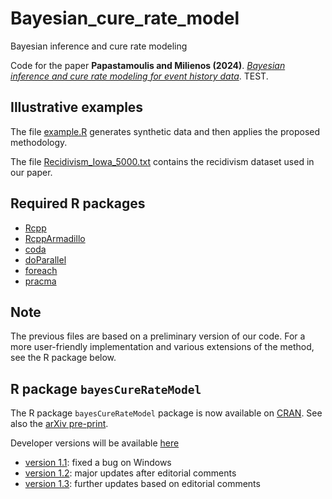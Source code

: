 # Bayesian_cure_rate_model
Bayesian inference and cure rate modeling

Code for the paper **Papastamoulis and Milienos (2024)**. [*Bayesian inference and cure rate
modeling for event history data*](https://doi.org/10.1007/s11749-024-00942-w). TEST. 

## Illustrative examples

The file [example.R](https://github.com/mqbssppe/Bayesian_cure_rate_model/blob/main/example.R) generates synthetic data and then applies the proposed methodology. 

The file [Recidivism_Iowa_5000.txt](https://github.com/mqbssppe/Bayesian_cure_rate_model/blob/main/example.R) contains the recidivism dataset used in our paper. 

## Required R packages
- [Rcpp](https://CRAN.R-project.org/package=Rcpp)
- [RcppArmadillo](https://CRAN.R-project.org/package=RcppArmadillo)
- [coda](https://CRAN.R-project.org/package=coda)
- [doParallel](https://CRAN.R-project.org/package=doParallel)
- [foreach](https://CRAN.R-project.org/package=foreach)
- [pracma](https://CRAN.R-project.org/package=pracma)

## Note 
The previous files are based on a preliminary version of our code. For a more user-friendly implementation and various extensions of the method, see the R package below. 

## R package `bayesCureRateModel`
The R package `bayesCureRateModel` package is now available on [CRAN](https://CRAN.R-project.org/package=bayesCureRateModel). See also the [arXiv pre-print](https://arxiv.org/abs/2409.10221).

Developer versions will be available [here](https://github.com/mqbssppe/Bayesian_cure_rate_model/tree/main/dev/package/dev_version)

* [version 1.1](https://github.com/mqbssppe/Bayesian_cure_rate_model/tree/main/dev/package/version_1.1): fixed a bug on Windows 
* [version 1.2](https://github.com/mqbssppe/Bayesian_cure_rate_model/tree/main/dev/package/version_1.2): major updates after editorial comments 
* [version 1.3](https://github.com/mqbssppe/Bayesian_cure_rate_model/tree/main/dev/package/version_1.3): further updates based on editorial comments 


